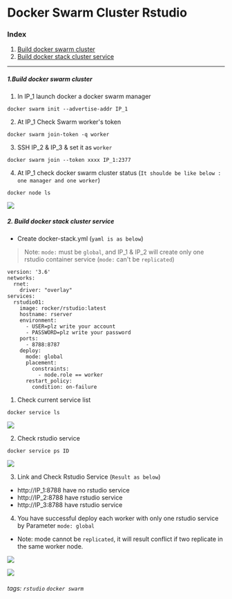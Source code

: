 Docker Swarm Cluster Rstudio
==
### Index

1. [Build docker swarm cluster](#docker_swarm)
1. [Build docker stack cluster service](#docker_stack)


----
<a name="docker_swarm"/>

##### 1.Build docker swarm cluster

1. In IP_1 launch docker a docker swarm manager
```
docker swarm init --advertise-addr IP_1
```
2. At IP_1 Check Swarm worker's token 
```
docker swarm join-token -q worker
```
3. SSH IP_2 & IP_3 & set it as `worker`
```
docker swarm join --token xxxx IP_1:2377
```
4. At IP_1 check docker swarm cluster status (`It shoulde be like below : one manager and one worker`)
```
docker node ls
```
![](https://i.imgur.com/i4iFpvi.png)

##### 2. Build docker stack cluster service

* Create docker-stack.yml (`yaml is as below`)
> Note: `mode:` must be `global`, and IP_1 & IP_2 will create only one rstudio container service (`mode:` can't be `replicated`)

```
version: '3.6'
networks:
  rnet:
    driver: "overlay"  
services:
  rstudio01:
    image: rocker/rstudio:latest
    hostname: rserver
    environment:
      - USER=plz write your account
      - PASSWORD=plz write your password
    ports:
      - 8788:8787
    deploy:
      mode: global
      placement:
        constraints:
          - node.role == worker   
      restart_policy:
        condition: on-failure
```

1. Check current service list
```
docker service ls
```
![](https://i.imgur.com/p3HK24f.png)

2. Check rstudio service
```
docker service ps ID 
```
![](https://i.imgur.com/VvzA92h.png)

3. Link and Check Rstudio Service (`Result as below`)
* http://IP_1:8788 have no rstudio service
* http://IP_2:8788 have rstudio service
* http://IP_3:8788 have rstudio service

4. You have successful deploy each worker with only one rstudio service by Parameter `mode: global`

* Note: mode cannot be `replicated`, it will result conflict if two replicate in the same worker node.

![](https://i.imgur.com/Dl9h550.png)


![](https://i.imgur.com/NIg6Ygd.png)


###### tags: `rstudio` `docker swarm`